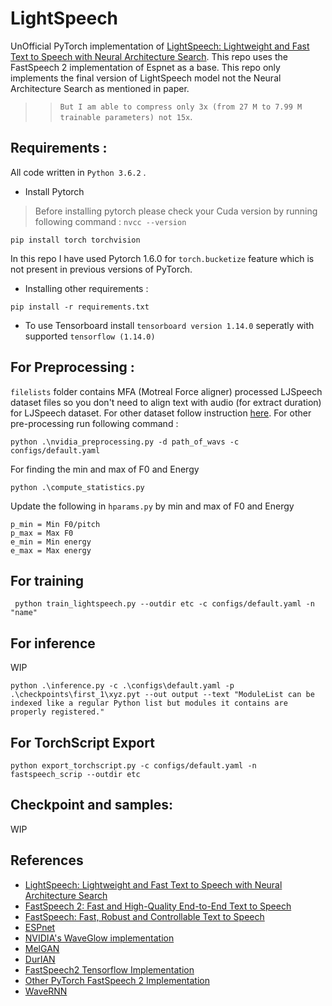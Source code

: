 # LightSpeech
UnOfficial PyTorch implementation of [LightSpeech: Lightweight and Fast Text to Speech with Neural Architecture Search](https://arxiv.org/pdf/2102.04040). This repo uses the FastSpeech 2 implementation of Espnet as a base. This repo only implements the final version of LightSpeech model not the Neural Architecture Search as mentioned in paper.

>> `But I am able to compress only 3x (from 27 M to 7.99 M trainable parameters) not 15x`.


## Requirements :
All code written in `Python 3.6.2` .
* Install Pytorch
> Before installing pytorch please check your Cuda version by running following command : 
`nvcc --version`
```
pip install torch torchvision
```
In this repo I have used Pytorch 1.6.0 for `torch.bucketize` feature which is not present in previous versions of PyTorch.


* Installing other requirements :
```
pip install -r requirements.txt
```

* To use Tensorboard install `tensorboard version 1.14.0` seperatly with supported `tensorflow (1.14.0)`



## For Preprocessing :

`filelists` folder contains MFA (Motreal Force aligner) processed LJSpeech dataset files so you don't need to align text with audio (for extract duration) for LJSpeech dataset.
For other dataset follow instruction [here](https://github.com/ivanvovk/DurIAN#6-how-to-align-your-own-data). For other pre-processing run following command :
```
python .\nvidia_preprocessing.py -d path_of_wavs -c configs/default.yaml
```
For finding the min and max of F0 and Energy
```buildoutcfg
python .\compute_statistics.py
```
Update the following in `hparams.py` by min and max of F0 and Energy
```
p_min = Min F0/pitch
p_max = Max F0
e_min = Min energy
e_max = Max energy
```

## For training
```
 python train_lightspeech.py --outdir etc -c configs/default.yaml -n "name"
```

## For inference 
WIP
```
python .\inference.py -c .\configs\default.yaml -p .\checkpoints\first_1\xyz.pyt --out output --text "ModuleList can be indexed like a regular Python list but modules it contains are properly registered."
```
## For TorchScript Export
```commandline
python export_torchscript.py -c configs/default.yaml -n fastspeech_scrip --outdir etc
```
## Checkpoint and samples:
WIP


## References
- [LightSpeech: Lightweight and Fast Text to Speech with Neural Architecture Search](https://arxiv.org/pdf/2102.04040)
- [FastSpeech 2: Fast and High-Quality End-to-End Text to Speech](https://arxiv.org/abs/2006.04558)
- [FastSpeech: Fast, Robust and Controllable Text to Speech](https://arxiv.org/abs/1905.09263)
- [ESPnet](https://github.com/espnet/espnet)
- [NVIDIA's WaveGlow implementation](https://github.com/NVIDIA/waveglow)
- [MelGAN](https://github.com/seungwonpark/melgan)
- [DurIAN](https://github.com/ivanvovk/DurIAN)
- [FastSpeech2 Tensorflow Implementation](https://github.com/TensorSpeech/TensorflowTTS)
- [Other PyTorch FastSpeech 2 Implementation](https://github.com/ming024/FastSpeech2)
- [WaveRNN](https://github.com/fatchord/WaveRNN)
